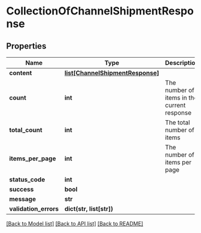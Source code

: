 # CollectionOfChannelShipmentResponse

## Properties
Name | Type | Description | Notes
------------ | ------------- | ------------- | -------------
**content** | [**list[ChannelShipmentResponse]**](ChannelShipmentResponse.md) |  | [optional] 
**count** | **int** | The number of items in the current response | [optional] 
**total_count** | **int** | The total number of items | [optional] 
**items_per_page** | **int** | The number of items per page | [optional] 
**status_code** | **int** |  | [optional] 
**success** | **bool** |  | [optional] 
**message** | **str** |  | [optional] 
**validation_errors** | **dict(str, list[str])** |  | [optional] 

[[Back to Model list]](../README.md#documentation-for-models) [[Back to API list]](../README.md#documentation-for-api-endpoints) [[Back to README]](../README.md)


